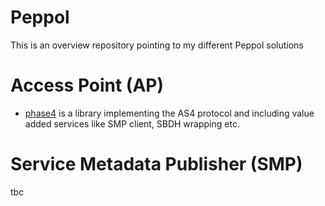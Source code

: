 # Peppol

This is an overview repository pointing to my different Peppol solutions

# Access Point (AP)

* [phase4](https://github.com/phax/phase4) is a library implementing the AS4 protocol and including value added services like SMP client, SBDH wrapping etc.

# Service Metadata Publisher (SMP)

tbc
